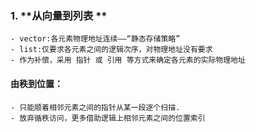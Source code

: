 
### 1. **从向量到列表 **
    - vector:各元素物理地址连续——“静态存储策略”
    - list:仅要求各元素之间的逻辑次序，对物理地址没有要求
    - 作为补偿，采用 指针 或 引用 等方式来确定各元素的实际物理地址

   #### 由秩到位置：
    - 只能顺着相邻元素之间的指针从某一段逐个扫描.
    - 放弃循秩访问，更多借助逻辑上相邻元素之间的位置索引



